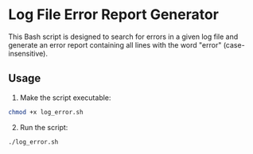 # Log File Error Report Generator

This Bash script is designed to search for errors in a given log file and generate an error report containing all lines with the word "error" (case-insensitive).

## Usage

1. Make the script executable:

```bash
chmod +x log_error.sh
```

2. Run the script:

```bash
./log_error.sh
```
